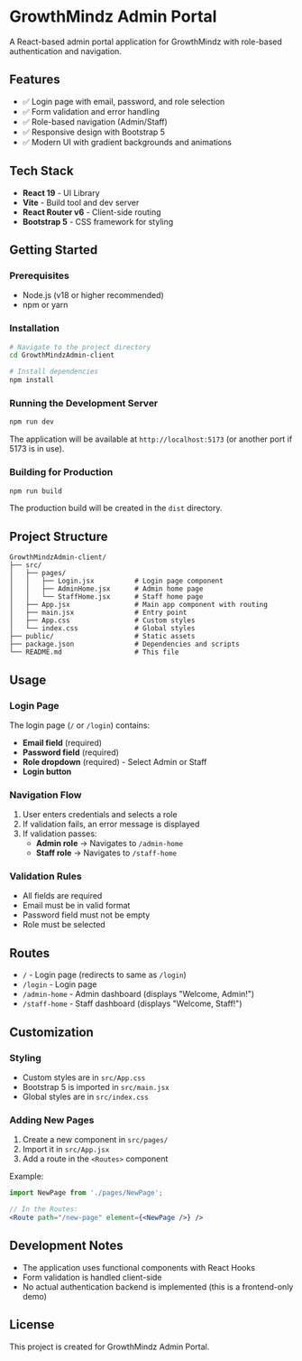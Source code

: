 # GrowthMindz Admin Portal

A React-based admin portal application for GrowthMindz with role-based authentication and navigation.

## Features

- ✅ Login page with email, password, and role selection
- ✅ Form validation and error handling
- ✅ Role-based navigation (Admin/Staff)
- ✅ Responsive design with Bootstrap 5
- ✅ Modern UI with gradient backgrounds and animations

## Tech Stack

- **React 19** - UI Library
- **Vite** - Build tool and dev server
- **React Router v6** - Client-side routing
- **Bootstrap 5** - CSS framework for styling

## Getting Started

### Prerequisites

- Node.js (v18 or higher recommended)
- npm or yarn

### Installation

```bash
# Navigate to the project directory
cd GrowthMindzAdmin-client

# Install dependencies
npm install
```

### Running the Development Server

```bash
npm run dev
```

The application will be available at `http://localhost:5173` (or another port if 5173 is in use).

### Building for Production

```bash
npm run build
```

The production build will be created in the `dist` directory.

## Project Structure

```
GrowthMindzAdmin-client/
├── src/
│   ├── pages/
│   │   ├── Login.jsx          # Login page component
│   │   ├── AdminHome.jsx      # Admin home page
│   │   └── StaffHome.jsx      # Staff home page
│   ├── App.jsx                # Main app component with routing
│   ├── main.jsx               # Entry point
│   ├── App.css                # Custom styles
│   └── index.css              # Global styles
├── public/                    # Static assets
├── package.json               # Dependencies and scripts
└── README.md                  # This file
```

## Usage

### Login Page

The login page (`/` or `/login`) contains:
- **Email field** (required)
- **Password field** (required)
- **Role dropdown** (required) - Select Admin or Staff
- **Login button**

### Navigation Flow

1. User enters credentials and selects a role
2. If validation fails, an error message is displayed
3. If validation passes:
   - **Admin role** → Navigates to `/admin-home`
   - **Staff role** → Navigates to `/staff-home`

### Validation Rules

- All fields are required
- Email must be in valid format
- Password field must not be empty
- Role must be selected

## Routes

- `/` - Login page (redirects to same as `/login`)
- `/login` - Login page
- `/admin-home` - Admin dashboard (displays "Welcome, Admin!")
- `/staff-home` - Staff dashboard (displays "Welcome, Staff!")

## Customization

### Styling

- Custom styles are in `src/App.css`
- Bootstrap 5 is imported in `src/main.jsx`
- Global styles are in `src/index.css`

### Adding New Pages

1. Create a new component in `src/pages/`
2. Import it in `src/App.jsx`
3. Add a route in the `<Routes>` component

Example:
```jsx
import NewPage from './pages/NewPage';

// In the Routes:
<Route path="/new-page" element={<NewPage />} />
```

## Development Notes

- The application uses functional components with React Hooks
- Form validation is handled client-side
- No actual authentication backend is implemented (this is a frontend-only demo)

## License

This project is created for GrowthMindz Admin Portal.
